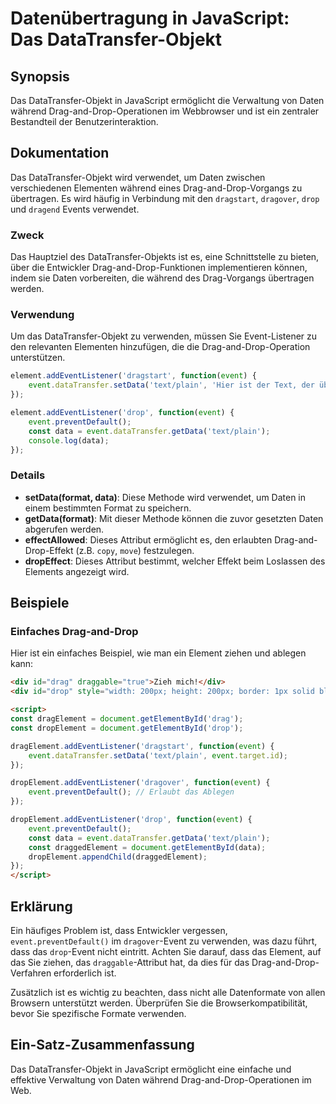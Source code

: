 <!--
Meta Description: # Datenübertragung in JavaScript: Das DataTransfer-Objekt ## Synopsis Das DataTransfer-Objekt in JavaScript ermöglicht die Verwaltung von Daten währen...
Meta Keywords: event, drop, das, drag, datatransfer
-->

# Datenübertragung in JavaScript: Das DataTransfer-Objekt

## Synopsis
Das DataTransfer-Objekt in JavaScript ermöglicht die Verwaltung von Daten während Drag-and-Drop-Operationen im Webbrowser und ist ein zentraler Bestandteil der Benutzerinteraktion.

## Dokumentation
Das DataTransfer-Objekt wird verwendet, um Daten zwischen verschiedenen Elementen während eines Drag-and-Drop-Vorgangs zu übertragen. Es wird häufig in Verbindung mit den `dragstart`, `dragover`, `drop` und `dragend` Events verwendet. 

### Zweck
Das Hauptziel des DataTransfer-Objekts ist es, eine Schnittstelle zu bieten, über die Entwickler Drag-and-Drop-Funktionen implementieren können, indem sie Daten vorbereiten, die während des Drag-Vorgangs übertragen werden.

### Verwendung
Um das DataTransfer-Objekt zu verwenden, müssen Sie Event-Listener zu den relevanten Elementen hinzufügen, die die Drag-and-Drop-Operation unterstützen. 

```javascript
element.addEventListener('dragstart', function(event) {
    event.dataTransfer.setData('text/plain', 'Hier ist der Text, der übertragen wird.');
});

element.addEventListener('drop', function(event) {
    event.preventDefault();
    const data = event.dataTransfer.getData('text/plain');
    console.log(data);
});
```

### Details
- **setData(format, data)**: Diese Methode wird verwendet, um Daten in einem bestimmten Format zu speichern.
- **getData(format)**: Mit dieser Methode können die zuvor gesetzten Daten abgerufen werden.
- **effectAllowed**: Dieses Attribut ermöglicht es, den erlaubten Drag-and-Drop-Effekt (z.B. `copy`, `move`) festzulegen.
- **dropEffect**: Dieses Attribut bestimmt, welcher Effekt beim Loslassen des Elements angezeigt wird.

## Beispiele
### Einfaches Drag-and-Drop
Hier ist ein einfaches Beispiel, wie man ein Element ziehen und ablegen kann:

```html
<div id="drag" draggable="true">Zieh mich!</div>
<div id="drop" style="width: 200px; height: 200px; border: 1px solid black;"></div>

<script>
const dragElement = document.getElementById('drag');
const dropElement = document.getElementById('drop');

dragElement.addEventListener('dragstart', function(event) {
    event.dataTransfer.setData('text/plain', event.target.id);
});

dropElement.addEventListener('dragover', function(event) {
    event.preventDefault(); // Erlaubt das Ablegen
});

dropElement.addEventListener('drop', function(event) {
    event.preventDefault();
    const data = event.dataTransfer.getData('text/plain');
    const draggedElement = document.getElementById(data);
    dropElement.appendChild(draggedElement);
});
</script>
```

## Erklärung
Ein häufiges Problem ist, dass Entwickler vergessen, `event.preventDefault()` im `dragover`-Event zu verwenden, was dazu führt, dass das `drop`-Event nicht eintritt. Achten Sie darauf, dass das Element, auf das Sie ziehen, das `draggable`-Attribut hat, da dies für das Drag-and-Drop-Verfahren erforderlich ist.

Zusätzlich ist es wichtig zu beachten, dass nicht alle Datenformate von allen Browsern unterstützt werden. Überprüfen Sie die Browserkompatibilität, bevor Sie spezifische Formate verwenden.

## Ein-Satz-Zusammenfassung
Das DataTransfer-Objekt in JavaScript ermöglicht eine einfache und effektive Verwaltung von Daten während Drag-and-Drop-Operationen im Web.